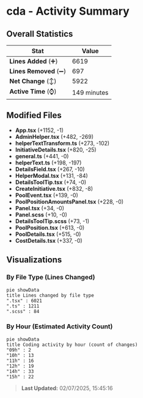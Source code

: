# cda - Activity Summary 

## Overall Statistics

| Stat                   | Value                                                             |
| ---------------------- | ----------------------------------------------------------------- |
| **Lines Added** (➕)   | 6619                                          |
| **Lines Removed** (➖) | 697                                        |
| **Net Change** (↕)    | 5922                |
| **Active Time** (⌚)   | 149 minutes |


## Modified Files
- **App.tsx** (+1152, -1)
- **AdminHelper.tsx** (+482, -269)
- **helperTextTransform.ts** (+273, -102)
- **InitiativeDetails.tsx** (+820, -25)
- **general.ts** (+441, -0)
- **helperText.ts** (+198, -197)
- **DetailsField.tsx** (+267, -10)
- **HelperModal.tsx** (+131, -84)
- **DetailsToolTip.tsx** (+74, -0)
- **CreateInitiative.tsx** (+832, -8)
- **PoolEvent.tsx** (+139, -0)
- **PoolPositionAmountsPanel.tsx** (+228, -0)
- **Panel.tsx** (+34, -0)
- **Panel.scss** (+10, -0)
- **DetailsToolTip.scss** (+73, -1)
- **PoolPosition.tsx** (+613, -0)
- **PoolDetails.tsx** (+515, -0)
- **CostDetails.tsx** (+337, -0)

## Visualizations

### By File Type (Lines Changed)

```mermaid
pie showData
title Lines changed by file type
".tsx" : 6021
".ts" : 1211
".scss" : 84
```

### By Hour (Estimated Activity Count)

```mermaid
pie showData
title Coding activity by hour (count of changes)
"09h" : 2
"10h" : 13
"11h" : 16
"12h" : 19
"14h" : 33
"15h" : 22
```


> **Last Updated:** 02/07/2025, 15:45:16
